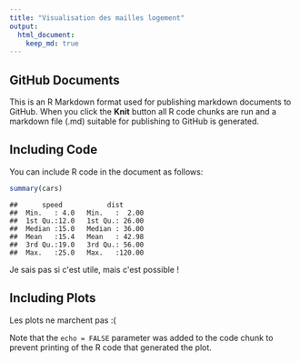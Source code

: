 ```yaml
---
title: "Visualisation des mailles logement"
output: 
  html_document:
    keep_md: true
---
```




## GitHub Documents

This is an R Markdown format used for publishing markdown documents to GitHub. When you click the **Knit** button all R code chunks are run and a markdown file (.md) suitable for publishing to GitHub is generated.

## Including Code

You can include R code in the document as follows:


```r
summary(cars)
```

```
##      speed           dist       
##  Min.   : 4.0   Min.   :  2.00  
##  1st Qu.:12.0   1st Qu.: 26.00  
##  Median :15.0   Median : 36.00  
##  Mean   :15.4   Mean   : 42.98  
##  3rd Qu.:19.0   3rd Qu.: 56.00  
##  Max.   :25.0   Max.   :120.00
```

Je sais pas si c'est utile, mais c'est possible !

## Including Plots

Les plots ne marchent pas :(

<!-- # ```{r pressure, echo=FALSE} -->
<!-- # plot(pressure) -->
<!-- # ``` -->

Note that the `echo = FALSE` parameter was added to the code chunk to prevent printing of the R code that generated the plot.
